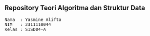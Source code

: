 ## Repository Teori Algoritma dan Struktur Data

<pre>
Nama  : Yasmine Alifta
NIM   : 2311110044
Kelas : S1SD04-A

